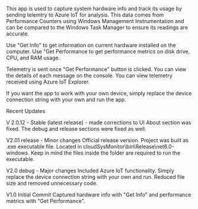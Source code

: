 This app is used to capture system hardware info and track its usage by sending telemtry to Azure IoT for analysis.
This data comes from Performance Counters using Windows Management Instrumentation and can be compared to the Windows Task Manager to ensure its readings are accurate.

Use "Get Info" to get information on current hardware installed on the computer.
Use "Get Performance to get performance metrics on disk drive, CPU, and RAM usage.

Telemetry is sent once "Get Performance" button is clicked. You can view the details of each message on the console.
You can view telemetry received using Azure IoT Explorer.

If you want the app to work with your own device, simply replace the device connection string with your own and run the app. 

Recent Updates

V 2.0.12 - Stable (latest release) - made corrections to UI
About section was fixed. The debug and release sections were fixed as well.

V2.01 release - Minor changes
Official release version. Project was built as .exe executable file. Located in cloudSysMonitor\bin\Release\net6.0-windows. Keep in mind the files inside the folder are required to run the executable.

V2.0 debug - Major changes
Included Azure IoT functionality. Simply replace the device connection string with your own and run. Reduced file size and removed unnecessary code.

V1.0 Initial Commit
Captured hardware info with "Get Info" and performance metrics with "Get Performance".
